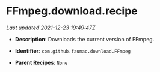 # FFmpeg.download.recipe

_Last updated 2021-12-23 19:49:47Z_

- **Description**: Downloads the current version of FFmpeg.

- **Identifier**: `com.github.faumac.download.FFmpeg`

- **Parent Recipes**: `None`